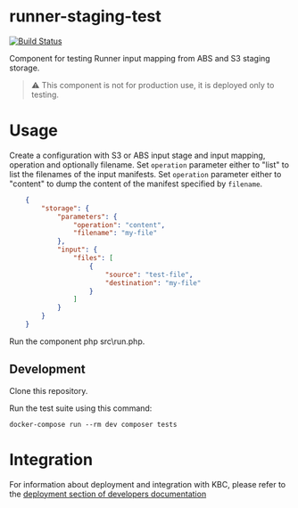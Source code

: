 # runner-staging-test

[![Build Status](https://travis-ci.com/keboola/runner-staging-test.svg?branch=master)](https://travis-ci.com/keboola/runner-staging-test)

Component for testing Runner input mapping from ABS and S3 staging storage. 
> :warning: This component is not for production use, it is deployed only to testing.

# Usage

Create a configuration with S3 or ABS input stage and input mapping, operation and optionally filename.
Set `operation` parameter either to "list" to list the filenames of the input manifests.
Set `operation` parameter either to "content" to dump the content of the manifest specified by `filename`.

```json
    {             
        "storage": {
            "parameters": {
                "operation": "content",
                "filename": "my-file"            
            },
            "input": {        
                "files": [
                    {
                        "source": "test-file",
                        "destination": "my-file"
                    }
                ]     
            }   
        }
    }
```

Run the component php src\run.php.

## Development
 
Clone this repository.

Run the test suite using this command:

```
docker-compose run --rm dev composer tests
```
 
# Integration

For information about deployment and integration with KBC, please refer to the [deployment section of developers documentation](https://developers.keboola.com/extend/component/deployment/) 
